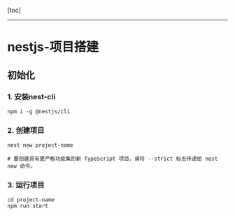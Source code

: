 [toc]

---

# nestjs-项目搭建
## 初始化

### 1. 安装nest-cli
```shell
npm i -g @nestjs/cli
```

### 2. 创建项目
```shell
nest new project-name

# 要创建具有更严格功能集的新 TypeScript 项目，请将 --strict 标志传递给 nest new 命令。
```

### 3. 运行项目

```shell
cd project-name
npm run start
```


